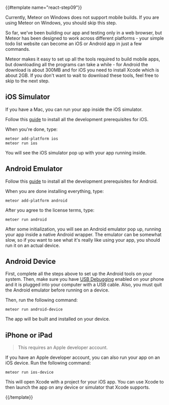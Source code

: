 {{#template name="react-step09"}}

Currently, Meteor on Windows does not support mobile builds. If you are using Meteor on Windows, you should skip this step.

So far, we've been building our app and testing only in a web browser, but Meteor has been designed to work across different platforms - your simple todo list website can become an iOS or Android app in just a few commands.

Meteor makes it easy to set up all the tools required to build mobile apps, but downloading all the programs can take a while - for Android the download is about 300MB and for iOS you need to install Xcode which is about 2GB. If you don't want to wait to download these tools, feel free to skip to the next step.

## iOS Simulator

If you have a Mac, you can run your app inside the iOS simulator.

Follow this [guide](https://guide.meteor.com/mobile.html#installing-prerequisites-ios) to install all the development prerequisites for iOS. 

When you're done, type:

```shell script
meteor add-platform ios
meteor run ios
```

You will see the iOS simulator pop up with your app running inside.

## Android Emulator

Follow this [guide](https://guide.meteor.com/mobile.html#installing-prerequisites-android) to install all the development prerequisites for Android.

When you are done installing everything, type:

```shell script
meteor add-platform android
```

After you agree to the license terms, type:

```shell script
metoer run android
```

After some initialization, you will see an Android emulator pop up, running your app inside a native Android wrapper. The emulator can be somewhat slow, so if you want to see what it's really like using your app, you should run it on an actual device.

## Android Device

First, complete all the steps above to set up the Android tools on your system. Then, make sure you have [USB Debugging](http://developer.android.com/tools/device.html#developer-device-options) enabled on your phone and it is plugged into your computer with a USB cable. Also, you must quit the Android emulator before running on a device.

Then, run the following command:

```shell script
meteor run android-device
```

The app will be built and installed on your device.

## iPhone or iPad

> This requires an Apple developer account.

If you have an Apple developer account, you can also run your app on an iOS device. Run the following command:

```shell script
meteor run ios-device
```

This will open Xcode with a project for your iOS app. You can use Xcode to then launch the app on any device or simulator that Xcode supports.

{{/template}}